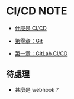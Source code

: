 # CI/CD NOTE

* [什麼是 CI/CD](https://github.com/michaelchen1225/CICD/blob/main/01.md)

* [第零章：Git](https://github.com/michaelchen1225/Git-note)

* [第一章：GitLab CI/CD](https://github.com/michaelchen1225/CICD/blob/main/GitLab%20CICD/Gitlab-cicd-note-github/01.md)

## 待處理

* 甚麼是 webhook？